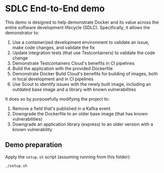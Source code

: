 # SDLC End-to-End demo

This demo is designed to help demonstrate Docker and its value across the entire software development lifecycle (SDLC). Specifically, it allows the demonstrator to:

1. Use a containerized development environment to validate an issue, make code changes, and validate the fix
1. Update integration tests (that use Testcontainers) to validate the code change
1. Demonstrate Testcontainers Cloud's benefits in CI pipelines
1. Build the application with the provided Dockerfile
1. Demonstrate Docker Build Cloud's benefits for building of images, both in local development and in CI pipelines
1. Use Scout to identify issues with the newly built image, including an outdated base image and a library with known vulnerabilities

It does so by purposefully modifying the project to:

1. Remove a field that's published in a Kafka event
1. Downgrade the Dockerfile to an older base image (that has known vulnerabilities)
1. Downgrade an application library (express) to an older version with a known vulnerability

## Demo preparation

Apply the `setup.sh` script (assuming running from this folder):

```console
./setup.sh
```
